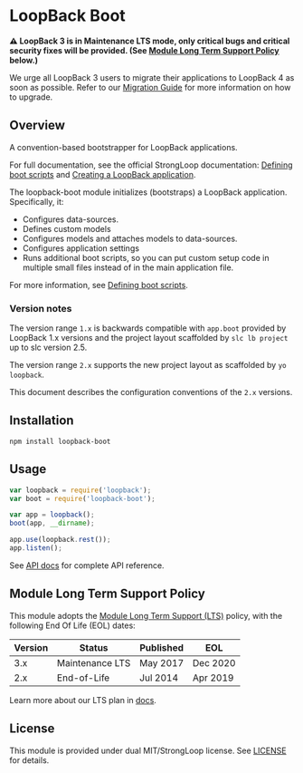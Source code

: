 # LoopBack Boot

**⚠️ LoopBack 3 is in Maintenance LTS mode, only critical bugs and critical
security fixes will be provided. (See
[Module Long Term Support Policy](#module-long-term-support-policy) below.)**

We urge all LoopBack 3 users to migrate their applications to LoopBack 4 as
soon as possible. Refer to our
[Migration Guide](https://loopback.io/doc/en/lb4/migration-overview.html)
for more information on how to upgrade.

## Overview

A convention-based bootstrapper for LoopBack applications.

For full documentation, see the official StrongLoop documentation: [Defining boot scripts](https://loopback.io/doc/en/lb2/Defining-boot-scripts) and [Creating a LoopBack application](https://loopback.io/doc/en/lb2/Creating-an-application).

The loopback-boot module initializes (bootstraps) a LoopBack application.  Specifically, it:
 - Configures data-sources.
 - Defines custom models
 - Configures models and attaches models to data-sources.
 - Configures application settings
 - Runs additional boot scripts, so you can put custom setup code in multiple small files instead of in the main application file.

For more information, see [Defining boot scripts](https://loopback.io/doc/en/lb2/Defining-boot-scripts).

### Version notes

The version range `1.x` is backwards compatible with `app.boot` provided
by LoopBack 1.x versions and the project layout scaffolded by `slc lb project`
up to slc version 2.5.

The version range `2.x` supports the new project layout as scaffolded by
`yo loopback`.

This document describes the configuration conventions of the `2.x` versions.

## Installation

    npm install loopback-boot

## Usage

```js
var loopback = require('loopback');
var boot = require('loopback-boot');

var app = loopback();
boot(app, __dirname);

app.use(loopback.rest());
app.listen();
```

See [API docs](http://apidocs.strongloop.com/loopback-boot/) for
complete API reference.

## Module Long Term Support Policy

This module adopts the [
Module Long Term Support (LTS)](http://github.com/CloudNativeJS/ModuleLTS) policy,
with the following End Of Life (EOL) dates:

| Version | Status          | Published | EOL      |
| ------- | --------------- | --------- | -------- |
| 3.x     | Maintenance LTS | May 2017  | Dec 2020 |
| 2.x     | End-of-Life     | Jul 2014  | Apr 2019 |

Learn more about our LTS plan in [docs](https://loopback.io/doc/en/contrib/Long-term-support.html).

## License

This module is provided under dual MIT/StrongLoop license.  See [LICENSE](LICENSE) for details.
